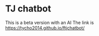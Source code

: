 # TJ chatbot
This is a beta version with an AI
The link is   https://tycho2014.github.io/ftjchatbot/



